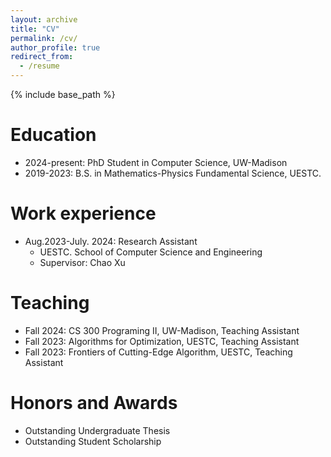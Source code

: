 ```yaml
---
layout: archive
title: "CV"
permalink: /cv/
author_profile: true
redirect_from:
  - /resume
---
```


{% include base_path %}

Education
======
* 2024-present: PhD Student in Computer Science, UW-Madison
* 2019-2023: B.S. in Mathematics-Physics Fundamental Science, UESTC.
<!-- * M.S. in Jekyll, GitHub University, 2014 -->
<!-- * Ph.D in Version Control Theory, GitHub University, 2018 (expected) -->

Work experience
======
* Aug.2023-July. 2024: Research Assistant
  * UESTC. School of Computer Science and Engineering
  * Supervisor: Chao Xu
  
<!-- Skills
======
* Programming languages:
  * C
  * MATLAB
* Other: LATEX -->

<!-- Publications
======
  <ul>{% for post in site.publications %}
    {% include archive-single-cv.html %}
  {% endfor %}</ul> -->
  
<!-- Talks
======
  <ul>{% for post in site.talks %}
    {% include archive-single-talk-cv.html %}
  {% endfor %}</ul> -->
  
 Teaching
======
* Fall 2024: CS 300 Programing II, UW-Madison, Teaching Assistant
* Fall 2023: Algorithms for Optimization, UESTC, Teaching Assistant
* Fall 2023: Frontiers of Cutting-Edge Algorithm, UESTC, Teaching Assistant
  
Honors and Awards
======
* Outstanding Undergraduate Thesis
* Outstanding Student Scholarship
